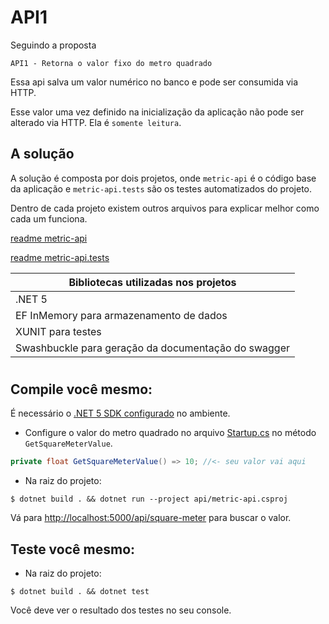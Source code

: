 # API1

Seguindo a proposta
```
API1 - Retorna o valor fixo do metro quadrado
```
Essa api salva um valor numérico no banco e pode ser consumida via HTTP.

Esse valor uma vez definido na inicialização da aplicação não pode ser alterado via HTTP. Ela é `somente leitura`.

## A solução
A solução é composta por dois projetos, onde `metric-api` é o código base da aplicação e `metric-api.tests` são os testes automatizados do projeto.

Dentro de cada projeto existem outros arquivos para explicar melhor como cada um funciona.

[readme metric-api](./api/readme.md)

[readme metric-api.tests](./tests/readme.md)

|Bibliotecas utilizadas nos projetos|
| ------ |
|.NET 5 |
|EF InMemory para armazenamento de dados|
|XUNIT para testes|
|Swashbuckle para geração da documentação do swagger|

#

## Compile você mesmo:

É necessário o [.NET 5 SDK configurado](https://docs.microsoft.com/en-us/dotnet/core/install/linux) no ambiente.

- Configure o valor do metro quadrado no arquivo [Startup.cs](./api/Startup.cs) no método `GetSquareMeterValue`.

```cs
private float GetSquareMeterValue() => 10; //<- seu valor vai aqui
```

- Na raiz do projeto:

```console
$ dotnet build . && dotnet run --project api/metric-api.csproj
```
Vá para [http://localhost:5000/api/square-meter](http://localhost:5000/api/square-meter) para buscar o valor.

## Teste você mesmo:

- Na raiz do projeto:
```console
$ dotnet build . && dotnet test
```

Você deve ver o resultado dos testes no seu console.


